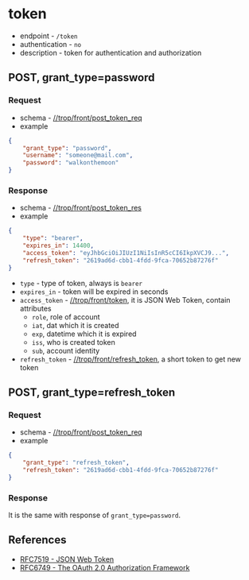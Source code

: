 # token

* endpoint - `/token`
* authentication - `no`
* description - token for authentication and authorization

## POST, grant_type=password

### Request

* schema - [//trop/front/post_token_req](../schema/front/post_token_req.json)
* example

```json
{
    "grant_type": "password",
    "username": "someone@mail.com",
    "password": "walkonthemoon"
}
```

### Response

* schema - [//trop/front/post_token_res](../schema/front/post_token_res.json)
* example

```json
{
    "type": "bearer",
    "expires_in": 14400,
    "access_token": "eyJhbGciOiJIUzI1NiIsInR5cCI6IkpXVCJ9...",
    "refresh_token": "2619ad6d-cbb1-4fdd-9fca-70652b87276f"
}
```
* `type` - type of token, always is `bearer`
* `expires_in` - token will be expired in seconds
* `access_token` - [//trop/front/token](../schema/front/token.json),
  it is JSON Web Token, contain attributes
    * `role`, role of account
    * `iat`, dat which it is created
    * `exp`, datetime which it is expired
    * `iss`, who is created token
    * `sub`, account identity
* `refresh_token` - [//trop/front/refresh_token](../schema/front/refresh_token.json), a short token to get new token

## POST, grant_type=refresh_token

### Request

* schema - [//trop/front/post_token_req](../schema/front/post_token_req.json)
* example

```json
{
    "grant_type": "refresh_token",
    "refresh_token": "2619ad6d-cbb1-4fdd-9fca-70652b87276f"
}
```
### Response

It is the same with response of `grant_type=password`.

## References

* [RFC7519 - JSON Web Token](https://tools.ietf.org/html/rfc7519)
* [RFC6749 - The OAuth 2.0 Authorization Framework](https://tools.ietf.org/html/rfc6749)
